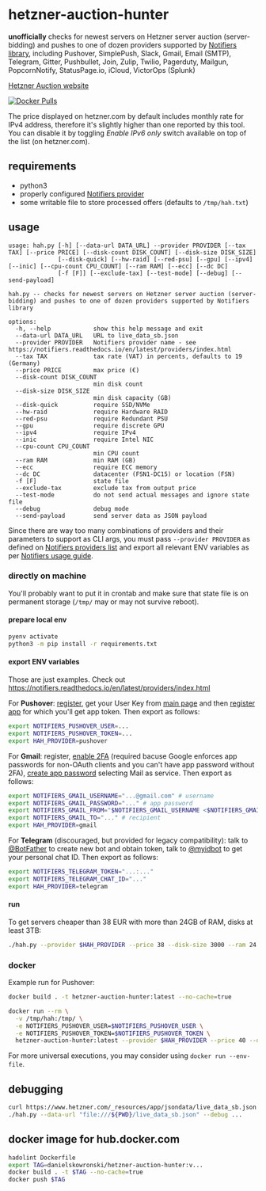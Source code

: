 # hetzner-auction-hunter

**unofficially** checks for newest servers on Hetzner server auction (server-bidding) and pushes to one of dozen providers supported by [Notifiers library](https://pypi.org/project/notifiers/), including Pushover, SimplePush, Slack, Gmail, Email (SMTP), Telegram, Gitter, Pushbullet, Join, Zulip, Twilio, Pagerduty, Mailgun, PopcornNotify, StatusPage.io, iCloud, VictorOps (Splunk)

[Hetzner Auction website](https://www.hetzner.com/sb)

[![Docker Pulls](https://img.shields.io/docker/pulls/danielskowronski/hetzner-auction-hunter)](https://hub.docker.com/repository/docker/danielskowronski/hetzner-auction-hunter)

The price displayed on hetzner.com by default includes monthly rate for IPv4 address, therefore it's slightly higher than one reported by this tool. You can disable it by toggling *Enable IPv6 only* switch available on top of the list (on hetzner.com). 

## requirements

* python3
* properly configured [Notifiers provider](https://notifiers.readthedocs.io/en/latest/providers/index.html)
* some writable file to store processed offers (defaults to `/tmp/hah.txt`)

## usage

```
usage: hah.py [-h] [--data-url DATA_URL] --provider PROVIDER [--tax TAX] [--price PRICE] [--disk-count DISK_COUNT] [--disk-size DISK_SIZE]
              [--disk-quick] [--hw-raid] [--red-psu] [--gpu] [--ipv4] [--inic] [--cpu-count CPU_COUNT] [--ram RAM] [--ecc] [--dc DC]
              [-f [F]] [--exclude-tax] [--test-mode] [--debug] [--send-payload]

hah.py -- checks for newest servers on Hetzner server auction (server-bidding) and pushes to one of dozen providers supported by Notifiers
library

options:
  -h, --help            show this help message and exit
  --data-url DATA_URL   URL to live_data_sb.json
  --provider PROVIDER   Notifiers provider name - see https://notifiers.readthedocs.io/en/latest/providers/index.html
  --tax TAX             tax rate (VAT) in percents, defaults to 19 (Germany)
  --price PRICE         max price (€)
  --disk-count DISK_COUNT
                        min disk count
  --disk-size DISK_SIZE
                        min disk capacity (GB)
  --disk-quick          require SSD/NVMe
  --hw-raid             require Hardware RAID
  --red-psu             require Redundant PSU
  --gpu                 require discrete GPU
  --ipv4                require IPv4
  --inic                require Intel NIC
  --cpu-count CPU_COUNT
                        min CPU count
  --ram RAM             min RAM (GB)
  --ecc                 require ECC memory
  --dc DC               datacenter (FSN1-DC15) or location (FSN)
  -f [F]                state file
  --exclude-tax         exclude tax from output price
  --test-mode           do not send actual messages and ignore state file
  --debug               debug mode
  --send-payload        send server data as JSON payload
```

Since there are way too many combinations of providers and their parameters to support as CLI args, you must pass `--provider PROVIDER` as defined on [Notifiers providers list](https://notifiers.readthedocs.io/en/latest/providers/index.html) and export all relevant ENV variables as per [Notifiers usage guide](https://notifiers.readthedocs.io/en/latest/usage.html?highlight=NOTIFIERS_#environment-variables). 

### directly on machine

You'll probably want to put it in crontab and make sure that state file is on permanent storage (`/tmp/` may or may not survive reboot).

#### prepare local env

```bash
pyenv activate
python3 -m pip install -r requirements.txt
```

#### export ENV variables

Those are just examples. Check out https://notifiers.readthedocs.io/en/latest/providers/index.html

For **Pushover**: [register](https://pushover.net/signup), get your User Key from [main page](https://pushover.net) and then [register app](https://pushover.net/apps/build) for which you'll get app token. Then export as follows:

```bash
export NOTIFIERS_PUSHOVER_USER=...
export NOTIFIERS_PUSHOVER_TOKEN=...
export HAH_PROVIDER=pushover
```

For **Gmail**: register, [enable 2FA](https://myaccount.google.com/signinoptions/two-step-verification/enroll-welcome) (required bacuse Google enforces app passwords for non-OAuth clients and you can't have app password without 2FA), [create app password](https://myaccount.google.com/apppasswords) selecting Mail as service. Then export as follows:

```bash
export NOTIFIERS_GMAIL_USERNAME="...@gmail.com" # username
export NOTIFIERS_GMAIL_PASSWORD="..." # app password
export NOTIFIERS_GMAIL_FROM="$NOTIFIERS_GMAIL_USERNAME <$NOTIFIERS_GMAIL_USERNAME>" # optional From field, recommended to use real account email
export NOTIFIERS_GMAIL_TO="..." # recipient
export HAH_PROVIDER=gmail
```

For **Telegram** (discouraged, but provided for legacy compatibility): talk to [@BotFather](https://t.me/BotFather) to create new bot and obtain token, talk to [@myidbot](https://t.me/myidbot) to get your personal chat ID. Then export as follows: 

```bash
export NOTIFIERS_TELEGRAM_TOKEN="...:..."
export NOTIFIERS_TELEGRAM_CHAT_ID="..." 
export HAH_PROVIDER=telegram
```

#### run

To get servers cheaper than 38 EUR with more than 24GB of RAM, disks at least 3TB:

```bash
./hah.py --provider $HAH_PROVIDER --price 38 --disk-size 3000 --ram 24
```

### docker

Example run for Pushover:

```bash
docker build . -t hetzner-auction-hunter:latest --no-cache=true

docker run --rm \
  -v /tmp/hah:/tmp/ \
  -e NOTIFIERS_PUSHOVER_USER=$NOTIFIERS_PUSHOVER_USER \
  -e NOTIFIERS_PUSHOVER_TOKEN=$NOTIFIERS_PUSHOVER_TOKEN \
  hetzner-auction-hunter:latest --provider $HAH_PROVIDER --price 40 --disk-size 3000 --ram 24
```

For more universal executions, you may consider using `docker run --env-file`.

## debugging

```bash
curl https://www.hetzner.com/_resources/app/jsondata/live_data_sb.json | jq > live_data_sb.json
./hah.py --data-url "file:///${PWD}/live_data_sb.json" --debug ...
```

## docker image for hub.docker.com

```bash
hadolint Dockerfile
export TAG=danielskowronski/hetzner-auction-hunter:v...
docker build . -t $TAG --no-cache=true
docker push $TAG
```
